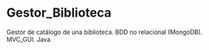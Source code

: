 # Gestor_Biblioteca
Gestor de catálogo de una biblioteca. BDD no relacional (MongoDB). MVC_GUI. Java

